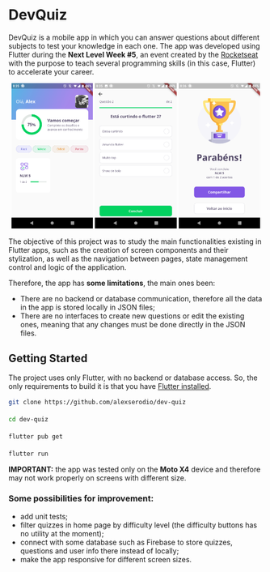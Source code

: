 # DevQuiz

DevQuiz is a mobile app in which you can answer questions about different subjects to test your knowledge in each one. The app was developed using Flutter during the **Next Level Week #5**, an event created by the [Rocketseat](https://rocketseat.com.br/) with the purpose to teach several programming skills (in this case, Flutter) to accelerate your career.

<p align="center">
  <img alt="Home Screen with user info and quiz list" src=".github/screenshots/01_home_screen.png" width="32%">
  <img alt="Question Screen with question and four possible answers" src=".github/screenshots/02_question_screen.png" width="32%">
  <img alt="result screen with total of questions answered correctly" src=".github/screenshots/03_result_screen.png" width="32%">
</p>

The objective of this project was to study the main functionalities existing in Flutter apps, such as the creation of screen components and their stylization, as well as the navigation between pages, state management control and logic of the application.

Therefore, the app has **some limitations**, the main ones been:

- There are no backend or database communication, therefore all the data in the app is stored locally in JSON files;
- There are no interfaces to create new questions or edit the existing ones, meaning that any changes must be done directly in the JSON files.

## Getting Started

The project uses only Flutter, with no backend or database access. So, the only requirements to build it is that you have [Flutter installed](https://flutter.dev/docs/get-started/install).

```bash
git clone https://github.com/alexserodio/dev-quiz

cd dev-quiz

flutter pub get

flutter run
```

**IMPORTANT:** the app was tested only on the **Moto X4** device and therefore may not work properly on screens with different size.

### Some possibilities for improvement:
- add unit tests;
- filter quizzes in home page by difficulty level (the difficulty buttons has no utility at the moment);
- connect with some database such as Firebase to store quizzes, questions and user info there instead of locally;
- make the app responsive for different screen sizes.
